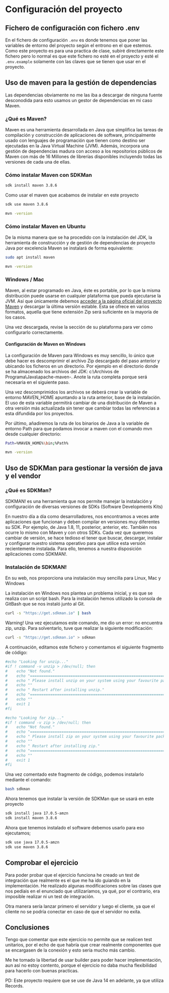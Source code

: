 # Configuración del proyecto

## Fichero de configuración con fichero .env
En el fichero de configuración `.env` es donde tenemos que poner las variables de entorno del proyecto según el entrono en el que estemos.
Como este proyecto es para una practica de clase, subiré directamente este fichero pero lo normal es que este fichero
no esté en el proyecto y esté el `.env.example` solamente con las claves que se tienen que usar en el proyecto.

## Uso de maven para la gestión de dependencias
Las dependencias obviamente no me las iba a descargar de ninguna fuente desconodida para esto usamos un gestor de dependencias
en mi caso Maven.

### ¿Qué es Maven?
Maven es una herramienta desarrollada en Java que simplifica las tareas de compilación y construcción de aplicaciones de software, principalmente usado con lenguajes de programación que tienen como destino ser ejecutadas en la Java Virtual Machine (JVM). Además, incorpora una gestión de dependencias madura con acceso a los repositorios públicos de Maven con más de 16 Millones de librerías disponibles incluyendo todas las versiones de cada una de ellas.

### Cómo instalar Maven con SDKMan

```bash
sdk install maven 3.8.6 
```
Como usar el maven que acabamos de instalar en este proyecto

```bash
sdk use maven 3.8.6 
```

```bash
mvn -version
```

### Cómo instalar Maven en Ubuntu
De la misma manera que se ha procedido con la instalación del JDK, la herramienta de construcción y de gestión de dependencias de proyecto Java por excelencia Maven se instalará de forma equivalente:
```bash
sudo apt install maven
```

```bash
mvn -version
```

### Windows / Mac
Maven, al estar programado en Java, éste es portable, por lo que la misma distribución puede usarse en cualquier plataforma que pueda ejecutarse la JVM. Así que únicamente debemos [acceder a la página oficial del proyecto Maven](https://maven.apache.org/download.cgi) y descargar la última versión estable. Ésta se ofrece en varios formatos, aquella que tiene extensión Zip será suficiente en la mayoría de los casos.

Una vez descargada, revise la sección de su plataforma para ver cómo configurarlo correctamente.

#### Configuración de Maven en Windows
La configuración de Maven para Windows es muy sencillo, lo único que debe hacer es descomprimir el archivo Zip descargado del paso anterior y ubicando los ficheros en un directorio. Por ejemplo en el directorio donde se ha almacenado los archivos del JDK: c:\Archivos de Programa\Java\apache-maven-. Anote la ruta completa porque será necesaria en el siguiente paso.

Una vez descomprimidos los archivos se deberá crear la variable de entorno MAVEN_HOME apuntando a la ruta anterior, base de la instalación. El uso de esta variable permitirá cambiar de una distribución de Maven a otra versión más actualizada sin tener que cambiar todas las referencias a esta difundida por los proyectos.

Por último, añadiremos la ruta de los binarios de Java a la variable de entorno Path para que podamos invocar a maven con el comando mvn desde cualquier directorio:

```bash
Path=%MAVEN_HOME%\bin;%Path%
```

```bash
mvn -version
```


## Uso de SDKMan para gestionar la versión de java y el vendor
### ¿Qué es SDKMan?
SDKMAN! es una herramienta que nos permite manejar la instalación y configuración de diversas versiones de SDKs (Software Developments Kits)

En nuestro día a día como desarrolladores, nos encontramos a veces ante aplicaciones que funcionan y deben compilar en versiones muy diferentes su SDK. Por ejemplo, de Java 1.8, 11, posterior, anterior, etc. También nos ocurre lo mismo con Maven y con otros SDKs. Cada vez que queremos cambiar de versión, se hace tedioso el tener que buscar, descargar, instalar y configurar nuestro sistema operativo para que utilice esta versión recientemente instalada. Para ello, tenemos a nuestra disposición aplicaciones como SDKMAN!.

### Instalación de SDKMAN!
En su web, nos proporciona una instalación muy sencilla para Linux, Mac y Windows

La instalación en Windows nos plantea un problema inicial, y es que se realiza con un script bash. Para la instalación hemos utilizado la consola de GitBash que se nos instaló junto al Git.

```bash
curl -s "https://get.sdkman.io" | bash
```

Warning! Una vez ejecutamos este comando, me dio un error: no encuentra zip, unzip. Para solventarlo, tuve que realizar la siguiente modificación:

```bash
curl -s "https://get.sdkman.io" > sdkman
```

A continuación, editamos este fichero y comentamos el siguiente fragmento de código:

```bash
#echo "Looking for unzip..."
#if ! command -v unzip > /dev/null; then
#    echo "Not found."
#    echo "======================================================================================================"
#    echo " Please install unzip on your system using your favourite package manager."
#    echo ""
#    echo " Restart after installing unzip."
#    echo "======================================================================================================"
#    echo ""
#    exit 1
#fi

#echo "Looking for zip..."
#if ! command -v zip > /dev/null; then
#    echo "Not found."
#    echo "======================================================================================================"
#    echo " Please install zip on your system using your favourite package manager."
#    echo ""
#    echo " Restart after installing zip."
#    echo "======================================================================================================"
#    echo ""
#    exit 1
#fi
```

Una vez comentado este fragmento de código, podemos instalarlo mediante el comando:

```bash
bash sdkman
```

Ahora tenemos que instalar la versión de SDKMan que se usará en este proyecto

```bash
sdk install java 17.0.5-amzn
sdk install maven 3.8.6 
```

Ahora que tenemos instalado el software debemos usarlo para eso ejecutamos;
```bash
sdk use java 17.0.5-amzn
sdk use maven 3.8.6 
```

## Comprobar el ejercicio
Para poder probar que el ejercicio funciona he creado un test de integración que realmente es el que me ha ido guiando en la implementación.
He realizado algunas modificaciones sobre las clases que nos pedíais en el enunciado que utilizaríamos, ya qué, por el contrario, era imposible realizar ni un test de integración.

Otra manera sería lanzar primero el servidor y luego el cliente, ya que el cliente no se podría conectar en caso de que el servidor no exita.

## Conclusiones
Tengo que comentar que este ejercicio no permite que se realicen test unitarios, por el echo de que habría que crear realmente componentes que se encargasen de la conexión y esto
sería mucho más cambio.

Me he tomado la libertad de usar builder para poder hacer implementación, aun así no estoy contento, porque el ejercicio no daba mucha flexibilidad para hacerlo con buenas practicas.

PD: Este proyecto requiere que se use de Java 14 en adelante, ya que utiliza Records.

